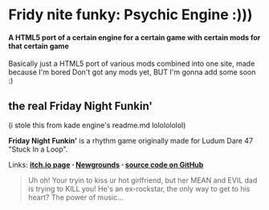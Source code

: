 # Fridy nite funky: Psychic Engine :)))
<h4>A HTML5 port of a certain engine for a certain game with certain mods for that certain game</h4>

Basically just a HTML5 port of various mods combined into one site, made because I'm bored
Don't got any mods yet, BUT I'm gonna add some soon :)

## the real Friday Night Funkin'
(i stole this from kade engine's readme.md lololololol)

**Friday Night Funkin'** is a rhythm game originally made for Ludum Dare 47 "Stuck In a Loop".

Links: **[itch.io page](https://ninja-muffin24.itch.io/funkin) ⋅ [Newgrounds](https://www.newgrounds.com/portal/view/770371) ⋅ [source code on GitHub](https://github.com/ninjamuffin99/Funkin)**
> Uh oh! Your tryin to kiss ur hot girlfriend, but her MEAN and EVIL dad is trying to KILL you! He's an ex-rockstar, the only way to get to his heart? The power of music... 
